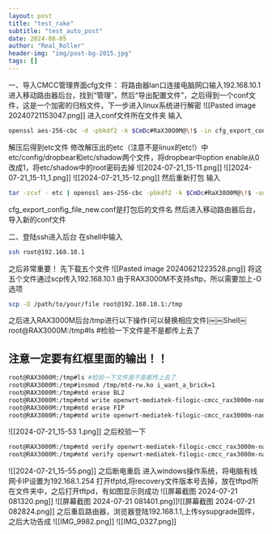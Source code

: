 ```yaml
---
layout: post
title: "test_rake"
subtitle: "test_auto_post"
date: 2024-08-05
author: "Real_Roller"
header-img: "img/post-bg-2015.jpg"
tags: []
---
```




一、导入CMCC管理界面cfg文件：
将路由器lan口连接电脑网口输入192.168.10.1进入移动路由器后台，找到“管理”，然后“导出配置文件”，之后得到一个conf文件，这是一个加密的归档文件，下一步进入linux系统进行解密
![[Pasted image 20240721153047.png]]
进入conf文件所在文件夹
输入
```bash
openssl aes-256-cbc -d -pbkdf2 -k $CmDc#RaX30O0M@\!$ -in cfg_export_config_file.conf -out - | tar -zxvf -
```
解压后得到etc文件
修改解压出的etc（注意不是linux的etc!）中etc/config/dropbear和etc/shadow两个文件，将dropbear中option enable从0改成1，将etc/shadow中的root密码去掉
![[2024-07-21_15-11.png]]
![[2024-07-21_15-11_1.png]]
![[2024-07-21_15-12.png]]
然后重新打包
输入
```bash
tar -zcvf - etc | openssl aes-256-cbc -pbkdf2 -k $CmDc#RaX30O0M@\!$ -out cfg_export_config_file_new.conf
```
cfg_export_config_file_new.conf是打包后的文件名
然后进入移动路由器后台，导入新的conf文件

二、登陆ssh进入后台
在shell中输入
```bash
ssh root@192.168.10.1
```
之后非常重要！
先下载五个文件
![[Pasted image 20240621223528.png]]
将这五个文件通过scp传入192.168.10.1
由于RAX3000M不支持sftp，所以需要加上-O选项
```bash
scp -O /path/to/your/file root@192.168.10.1:/tmp
```
之后进入RAX3000M后台/tmp进行以下操作(可以替换相应文件)￼￼Shell￼
root@RAX3000M:/tmp#ls #检验一下文件是不是都传上去了
## 注意一定要有红框里面的输出！！
```bash
root@RAX3000M:/tmp#ls #检验一下文件是不是都传上去了
root@RAX3000M:/tmp#insmod /tmp/mtd-rw.ko i_want_a_brick=1
root@RAX3000M:/tmp#mtd erase BL2
root@RAX3000M:/tmp#mtd write openwrt-mediatek-filogic-cmcc_rax3000m-nand-preloader.bin BL2
root@RAX3000M:/tmp#mtd erase FIP
root@RAX3000M:/tmp#mtd write openwrt-mediatek-filogic-cmcc_rax3000m-nand-bl31-uboot.fip FIP
```
![[2024-07-21_15-53 1.png]]
之后校验一下
```bash
root@RAX3000M:/tmp#mtd verify openwrt-mediatek-filogic-cmcc_rax3000m-nand-preloader.bin BL2
root@RAX3000M:/tmp#mtd verify openwrt-mediatek-filogic-cmcc_rax3000m-nand-bl31-uboot.fip FIP
```
![[2024-07-21_15-55.png]]
之后断电重启
进入windows操作系统，将电脑有线网卡IP设置为192.168.1.254
打开tfptd,将recovery文件版本号去掉，放在tftpd所在文件夹中，之后打开tftpd，有如图显示则成功
![[屏幕截图 2024-07-21 081320.png]]
![[屏幕截图 2024-07-21 081401.png]]![[屏幕截图 2024-07-21 082824.png]]
之后重启路由器，浏览器登陆192.168.1.1,上传sysupgrade固件，之后大功告成
![[IMG_9982.png]]
![[IMG_0327.png]]

